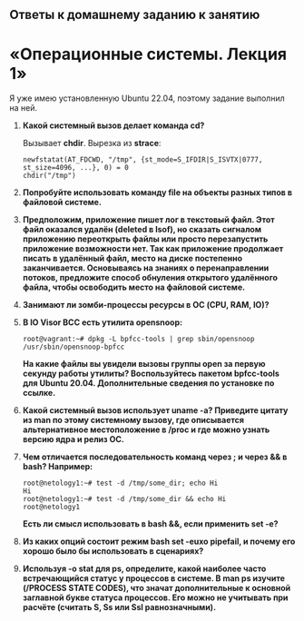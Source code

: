 

## Ответы к домашнему заданию к занятию
# «Операционные системы. Лекция 1»

  Я уже имею установленную Ubuntu 22.04, поэтому задание выполнил на ней.

1. **Какой системный вызов делает команда cd?**

    Вызывает **chdir**. Вырезка из **strace**:
    ```
    newfstatat(AT_FDCWD, "/tmp", {st_mode=S_IFDIR|S_ISVTX|0777, st_size=4096, ...}, 0) = 0
    chdir("/tmp")
    ```

2. **Попробуйте использовать команду file на объекты разных типов в файловой системе.**

3. **Предположим, приложение пишет лог в текстовый файл. Этот файл оказался удалён (deleted в lsof), но сказать сигналом приложению переоткрыть файлы или просто перезапустить приложение возможности нет. Так как приложение продолжает писать в удалённый файл, место на диске постепенно заканчивается. Основываясь на знаниях о перенаправлении потоков, предложите способ обнуления открытого удалённого файла, чтобы освободить место на файловой системе.**

4. **Занимают ли зомби-процессы ресурсы в ОС (CPU, RAM, IO)?**

5. **В IO Visor BCC есть утилита opensnoop:**
    ```
    root@vagrant:~# dpkg -L bpfcc-tools | grep sbin/opensnoop
    /usr/sbin/opensnoop-bpfcc
    ```
    
    **На какие файлы вы увидели вызовы группы open за первую секунду работы утилиты? Воспользуйтесь пакетом bpfcc-tools для Ubuntu 20.04. Дополнительные сведения по установке по ссылке.**

 6. **Какой системный вызов использует uname -a? Приведите цитату из man по этому системному вызову, где описывается альтернативное местоположение в /proc и где можно узнать версию ядра и релиз ОС.**

 7. **Чем отличается последовательность команд через ; и через && в bash? Например:**
    ```
    root@netology1:~# test -d /tmp/some_dir; echo Hi
    Hi
    root@netology1:~# test -d /tmp/some_dir && echo Hi
    root@netology1
    ```
    
    **Есть ли смысл использовать в bash &&, если применить set -e?**

 8. **Из каких опций состоит режим bash set -euxo pipefail, и почему его хорошо было бы использовать в сценариях?**

 9. **Используя -o stat для ps, определите, какой наиболее часто встречающийся статус у процессов в системе. В man ps изучите (/PROCESS STATE CODES), что значат дополнительные к основной заглавной букве статуса процессов. Его можно не учитывать при расчёте (считать S, Ss или Ssl равнозначными).**


